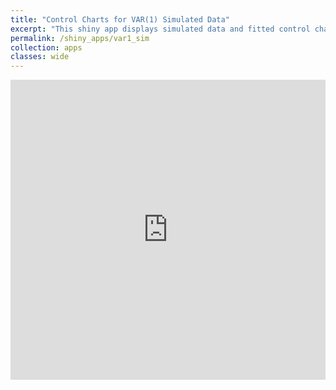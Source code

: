 ```yaml
---
title: "Control Charts for VAR(1) Simulated Data"
excerpt: "This shiny app displays simulated data and fitted control charts for VAR(1) data."
permalink: /shiny_apps/var1_sim
collection: apps
classes: wide
---
```


<embed src="https://taylor-grimm.shinyapps.io/var_shiny/" style="width:100%; height: 50vw;">
